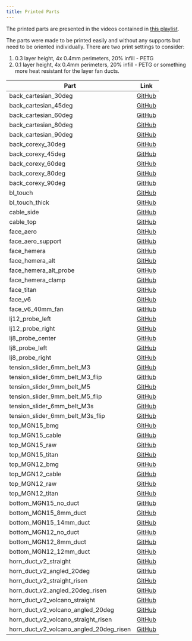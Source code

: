 ```yaml
---
title: Printed Parts
---
```


The printed parts are presented in the videos contained in [this playlist](https://www.youtube.com/playlist?list=PLR8LTCniA766Mg1a88iF8xhOlvZR-Rc3A).

The parts were made to be printed easily and without any supports but need to be oriented individually. 
There are two print settings to consider:

1. 0.3 layer height, 4x 0.4mm perimeters, 20% infill - PETG
2. 0.1 layer height, 4x 0.4mm perimeters, 20% infill - PETG or something more heat resistant for the layer fan ducts.

| Part | Link |
| ---- | ---- |
| back_cartesian_30deg | [GitHub](https://github.com/pkucmus/EVA/tree/master/stl/Backs/back_cartesian_30deg.stl) |
| back_cartesian_45deg | [GitHub](https://github.com/pkucmus/EVA/tree/master/stl/Backs/back_cartesian_45deg.stl) |
| back_cartesian_60deg | [GitHub](https://github.com/pkucmus/EVA/tree/master/stl/Backs/back_cartesian_60deg.stl) |
| back_cartesian_80deg | [GitHub](https://github.com/pkucmus/EVA/tree/master/stl/Backs/back_cartesian_80deg.stl) |
| back_cartesian_90deg | [GitHub](https://github.com/pkucmus/EVA/tree/master/stl/Backs/back_cartesian_90deg.stl) |
| back_corexy_30deg | [GitHub](https://github.com/pkucmus/EVA/tree/master/stl/Backs/back_corexy_30deg.stl) |
| back_corexy_45deg | [GitHub](https://github.com/pkucmus/EVA/tree/master/stl/Backs/back_corexy_45deg.stl) |
| back_corexy_60deg | [GitHub](https://github.com/pkucmus/EVA/tree/master/stl/Backs/back_corexy_60deg.stl) |
| back_corexy_80deg | [GitHub](https://github.com/pkucmus/EVA/tree/master/stl/Backs/back_corexy_80deg.stl) |
| back_corexy_90deg | [GitHub](https://github.com/pkucmus/EVA/tree/master/stl/Backs/back_corexy_90deg.stl) |
| bl_touch | [GitHub](https://github.com/pkucmus/EVA/tree/master/stl/Probe%20Mounts/bl_touch.stl) |
| bl_touch_thick | [GitHub](https://github.com/pkucmus/EVA/tree/master/stl/Probe%20Mounts/bl_touch_thick.stl) |
| cable_side | [GitHub](https://github.com/pkucmus/EVA/tree/master/stl/Cable%20Mounts/cable_side.stl) |
| cable_top | [GitHub](https://github.com/pkucmus/EVA/tree/master/stl/Cable%20Mounts/cable_top.stl) |
| face_aero | [GitHub](https://github.com/pkucmus/EVA/tree/master/stl/Faces/face_aero.stl) |
| face_aero_support | [GitHub](https://github.com/pkucmus/EVA/tree/master/stl/Faces/face_aero_support.stl) |
| face_hemera | [GitHub](https://github.com/pkucmus/EVA/tree/master/stl/Faces/face_hemera.stl) |
| face_hemera_alt | [GitHub](https://github.com/pkucmus/EVA/tree/master/stl/Faces/face_hemera_alt.stl) |
| face_hemera_alt_probe | [GitHub](https://github.com/pkucmus/EVA/tree/master/stl/Faces/face_hemera_alt_probe.stl) |
| face_hemera_clamp | [GitHub](https://github.com/pkucmus/EVA/tree/master/stl/Faces/face_hemera_clamp.stl) |
| face_titan | [GitHub](https://github.com/pkucmus/EVA/tree/master/stl/Faces/face_titan.stl) |
| face_v6 | [GitHub](https://github.com/pkucmus/EVA/tree/master/stl/Faces/face_v6.stl) |
| face_v6_40mm_fan | [GitHub](https://github.com/pkucmus/EVA/tree/master/stl/Faces/face_v6_40mm_fan.stl) |
| lj12_probe_left | [GitHub](https://github.com/pkucmus/EVA/tree/master/stl/Probe%20Mounts/lj12_probe_left.stl) |
| lj12_probe_right | [GitHub](https://github.com/pkucmus/EVA/tree/master/stl/Probe%20Mounts/lj12_probe_right.stl) |
| lj8_probe_center | [GitHub](https://github.com/pkucmus/EVA/tree/master/stl/Probe%20Mounts/lj8_probe_center.stl) |
| lj8_probe_left | [GitHub](https://github.com/pkucmus/EVA/tree/master/stl/Probe%20Mounts/lj8_probe_left.stl) |
| lj8_probe_right | [GitHub](https://github.com/pkucmus/EVA/tree/master/stl/Probe%20Mounts/lj8_probe_right.stl) |
| tension_slider_6mm_belt_M3 | [GitHub](https://github.com/pkucmus/EVA/tree/master/stl/Backs/tension_slider_6mm_belt_M3.stl) |
| tension_slider_6mm_belt_M3_flip | [GitHub](https://github.com/pkucmus/EVA/tree/master/stl/Backs/tension_slider_6mm_belt_M3_flip.stl) |
| tension_slider_9mm_belt_M5 | [GitHub](https://github.com/pkucmus/EVA/tree/master/stl/Backs/tension_slider_9mm_belt_M5.stl) |
| tension_slider_9mm_belt_M5_flip | [GitHub](https://github.com/pkucmus/EVA/tree/master/stl/Backs/tension_slider_9mm_belt_M5_flip.stl) |
| tension_slider_6mm_belt_M3s | [GitHub](https://github.com/pkucmus/EVA/tree/master/stl/Backs/tension_slider_6mm_belt_M3s.stl) |
| tension_slider_6mm_belt_M3s_flip | [GitHub](https://github.com/pkucmus/EVA/tree/master/stl/Backs/tension_slider_6mm_belt_M3s_flip.stl) |
| top_MGN15_bmg | [GitHub](https://github.com/pkucmus/EVA/tree/master/stl/Tops/top_MGN15_bmg.stl) |
| top_MGN15_cable | [GitHub](https://github.com/pkucmus/EVA/tree/master/stl/Tops/top_MGN15_cable.stl) |
| top_MGN15_raw | [GitHub](https://github.com/pkucmus/EVA/tree/master/stl/Tops/top_MGN15_raw.stl) |
| top_MGN15_titan | [GitHub](https://github.com/pkucmus/EVA/tree/master/stl/Tops/top_MGN15_titan.stl) |
| top_MGN12_bmg | [GitHub](https://github.com/pkucmus/EVA/tree/master/stl/Tops/top_MGN12_bmg.stl) |
| top_MGN12_cable | [GitHub](https://github.com/pkucmus/EVA/tree/master/stl/Tops/top_MGN12_cable.stl) |
| top_MGN12_raw | [GitHub](https://github.com/pkucmus/EVA/tree/master/stl/Tops/top_MGN12_raw.stl) |
| top_MGN12_titan | [GitHub](https://github.com/pkucmus/EVA/tree/master/stl/Tops/top_MGN12_titan.stl) |
| bottom_MGN15_no_duct | [GitHub](https://github.com/pkucmus/EVA/tree/master/stl/Bottoms/bottom_MGN15_no_duct.stl) |
| bottom_MGN15_8mm_duct | [GitHub](https://github.com/pkucmus/EVA/tree/master/stl/Bottoms/bottom_MGN15_8mm_duct.stl) |
| bottom_MGN15_14mm_duct | [GitHub](https://github.com/pkucmus/EVA/tree/master/stl/Bottoms/bottom_MGN15_14mm_duct.stl) |
| bottom_MGN12_no_duct | [GitHub](https://github.com/pkucmus/EVA/tree/master/stl/Bottoms/bottom_MGN12_no_duct.stl) |
| bottom_MGN12_8mm_duct | [GitHub](https://github.com/pkucmus/EVA/tree/master/stl/Bottoms/bottom_MGN12_8mm_duct.stl) |
| bottom_MGN12_12mm_duct | [GitHub](https://github.com/pkucmus/EVA/tree/master/stl/Bottoms/bottom_MGN12_12mm_duct.stl) |
| horn_duct_v2_straight | [GitHub](https://github.com/pkucmus/EVA/tree/master/stl/horn_duct_v2_straight.stl) |
| horn_duct_v2_angled_20deg | [GitHub](https://github.com/pkucmus/EVA/tree/master/stl/horn_duct_v2_angled_20deg.stl) |
| horn_duct_v2_straight_risen | [GitHub](https://github.com/pkucmus/EVA/tree/master/stl/horn_duct_v2_straight_risen.stl) |
| horn_duct_v2_angled_20deg_risen | [GitHub](https://github.com/pkucmus/EVA/tree/master/stl/horn_duct_v2_angled_20deg_risen.stl) |
| horn_duct_v2_volcano_straight | [GitHub](https://github.com/pkucmus/EVA/tree/master/stl/horn_duct_v2_volcano_straight.stl) |
| horn_duct_v2_volcano_angled_20deg | [GitHub](https://github.com/pkucmus/EVA/tree/master/stl/horn_duct_v2_volcano_angled_20deg.stl) |
| horn_duct_v2_volcano_straight_risen | [GitHub](https://github.com/pkucmus/EVA/tree/master/stl/horn_duct_v2_volcano_straight_risen.stl) |
| horn_duct_v2_volcano_angled_20deg_risen | [GitHub](https://github.com/pkucmus/EVA/tree/master/stl/horn_duct_v2_volcano_angled_20deg_risen.stl) |
